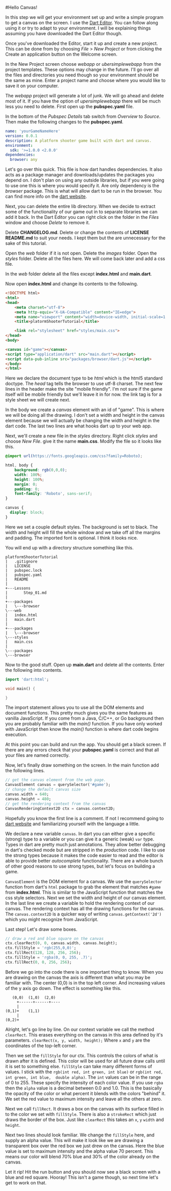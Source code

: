 #Hello Canvas!

In this step we will get your environment set up and write a simple program to get a canvas on the screen. I use the [Dart Editor](http://dartlang.org). You can follow along using it or try to adapt to your environment. I will be explaining things assuming you have downloaded the Dart Editor though.

Once you've downloaded the Editor, start it up and create a new project. This can be done from by choosing _File_ > _New Project_ or from clicking the Create an application button on the Welcome screen.

In the New Project screen choose _webapp_ or _ubersimplewebapp_ from the project templates. These options may change in the future. I'll go over all the files and directories you need though so your environment should be the same as mine. Enter a project name and choose where you would like to save it on your computer.

The _webapp_ project will generate a lot of junk. We will go ahead and delete most of it. If you have the option of _upersimplewebapp_ there will be much less you need to delete. First open up the **pubspec.yaml** file.

In the bottom of the _Pubspec Details_ tab switch from _Overview_ to _Source_. Then make the following changes to the **pubspec.yaml**.

```yaml
name: 'yourGameNameHere'
version: 0.0.1
description: A platform shooter game built with dart and canvas.
environment:
  sdk: '>=1.0.0 <2.0.0'
dependencies:
  browser: any
```

Let's go over this quick. This file is how dart handles dependencies. It also acts as a package manager and downloads/updates the packages you depend on. I don't plan on using any outside libraries, but if you were going to use one this is where you would specify it. Are only dependency is the _browser_ package. This is what will allow dart to be run in the browser. You can find more info on the [dart website](http://dartlang.org).

Next, you can delete the entire lib directory. When we decide to extract some of the functionality of our game out in to separate libraries we can add it back. In the Dart Editor you can right click on the folder in the _Files_ window and choose _Delete_ to remove it.

Delete **CHANGELOG.md**. Delete or change the contents of **LICENSE** **README.md** to suit your needs. I kept them but the are unnecessary for the sake of this tutorial.

Open the _web_ folder if it is not open. Delete the _images_ folder. Open the _styles_ folder. Delete all the files here. We will come back later and add a css file.

In the _web_ folder delete all the files except **index.html** and **main.dart**.

Now open **index.html** and change its contents to the following.

```html
<!DOCTYPE html>
<html>
<head>
    <meta charset="utf-8">
    <meta http-equiv="X-UA-Compatible" content="IE=edge">
    <meta name="viewport" content="width=device-width, initial-scale=1.0">
    <title>platormShooterTutorial</title>

    <link rel="stylesheet" href="styles/main.css">
</head>
<body>

<canvas id="game"></canvas>
<script type="application/dart" src="main.dart"></script>
<script data-pub-inline src="packages/browser/dart.js"></script>
</body>
</html>
```

Here we declare the document type to be _html_ which is the html5 standard doctype. The _head_ tag tells the browser to use utf-8 charset. The next few lines in the header make the site "mobile friendly". I'm not sure if the game itself will be mobile friendly but we'll leave it in for now.
the link tag is for a style sheet we will create next.

In the body we create a _canvas_ element with an id of "game". This is where we will be doing all the drawing. I don't set a width and height in the canvas element because we will actually be changing the width and height in the dart code. The last two lines are what hooks dart up to your web app.

Next, we'll create a new file in the _styles_ directory. Right click _styles_ and choose _New File_. give it the name **main.css**. Modify the file so it looks like this.

```css
@import url(https://fonts.googleapis.com/css?family=Roboto);

html, body {
    background: rgb(0,0,0);
    width: 100%;
    height: 100%;
    margin: 0;
    padding: 0;
    font-family: 'Roboto', sans-serif;
}

canvas {
  display: block;
}
```

Here we set a couple default styles. The background is set to black. The width and height will fill the whole window and we take off all the margins and padding. The imported font is optional. I think it looks nice.


You will end up with a directory structure something like this.

```
platformShooterTutorial
|   .gitignore
|   LICENSE
|   pubspec.lock
|   pubspec.yaml
|   README
|
+---Lessons
|       Step_01.md
|
+---packages
|   \---browser
\---web
|   index.html
|   main.dart
|
+---packages
|   \---browser
\---styles
|   main.css
|
\---packages
\---browser
```

Now to the good stuff. Open up **main.dart** and delete all the contents. Enter the following into contents.

```dart
import 'dart:html';

void main() {

}
```

The import statement allows you to use all the DOM elements and document functions. This pretty much gives you the same features as vanilla JavaScript. If you come from a Java, C/C++, or Go background then you are probably familiar with the _main()_ function. If you have only worked with JavaScript then know the _main()_ function is where dart code begins execution.

At this point you can build and run the app. You should get a black screen. If there are any errors check that your **pubspec.yaml** is correct and that all your files are named correctly.

Now, let's finally draw something on the screen. In the main function add the following lines.

```dart
// get the canvas element from the web page.
CanvasElement canvas = querySelector('#game');
// change the default canvas size
canvas.width = 640;
canvas.height = 480;
// get the rendering context from the canvas
CanvasRenderingContext2D ctx = canvas.context2D;
```

Hopefully you know the first line is a comment. If not I recommend going to [dart website](http://dartlang.org) and familiarizing yourself with the language a little.

We declare a new variable `canvas`. In dart you can either give a specific (strong) type to a variable or you can give it a generic (weak) `var` type. Types in dart are pretty much just annotations. They allow better debugging in dart's checked mode but are stripped in the _production_ code. I like to use the strong types because it makes the code easier to read and the editor is able to provide better _autocomplete_ functionality. There are a whole bunch of other good reasons to use strong types, but let's focus on building a game.

`CanvasElement` is the DOM element for a canvas. We use the `querySelector` function from dart's `html` package to grab the element that matches `#game` from **index.html**. This is similar to the JavaScript function that matches the css style selectors. Next we set the width and height of our canvas element. In the last line we create a variable to hold the rendering context of our canvas. The rendering context has all the drawing functions for the canvas. The `canvas.context2D` is a quicker way of writing `canvas.getContext('2d')` which you might recognize from JavaScript.

Last step! Let's draw some boxes.

```dart
// draw a red and blue square on the canvas
ctx.clearRect(0, 0, canvas.width, canvas.height);
ctx.fillStyle = 'rgb(255,0,0)';
ctx.fillRect(128, 128, 256, 256);
ctx.fillStyle = 'rgba(0, 0, 255, .7)';
ctx.fillRect(0, 0, 256, 256);
```

Before we go into the code there is one important thing to know. When you are drawing on the canvas the axis is different than what you may be familiar with. The center (0,0) is in the top left corner. And increasing values of the y axis go down. The effect is something like this.

```
   (0,0)  (1,0)  (2,0)
     +------+------+----
     |
(0,1)+    (1,1)
     |
(0,2)+
```

Alright, let's go line by line. On our context variable we call the method `clearRect`. This erases everything on the canvas in this area defined by it's parameters. `clearRect(x, y, width, height);` Where `x` and `y` are the coordinates of the top-left corner.

Then we set the `fillStyle` for our ctx. This controls the colors of what is drawn after it is defined. This color will be used for all future draw calls until it is set to something else. `fillStyle` can take many different forms of values. I stick with the `rgb(int red, int green, int blue)` or `rgb(int red, int green, int blue,  double alpha)`. The `int` values can be in the range of 0 to 255. These specify the intensity of each color value. If you use `rgba` then the `alpha` value is a decimal between 0.0 and 1.0. This is the basically the opacity of the color or what percent it blends with the colors "behind" it. We set the red value to maximum intensity and leave all the others at zero.

Next we call `fillRect`. It draws a box on the canvas with its surface filled in to the color we set with `fillStyle`. There is also a `strokeRect` which just draws the border of the box. Just like `clearRect` this takes an `x`, `y` `width` and `height`.

Next two lines should look familiar. We change the `fillStyle` here, and supply an alpha value. This will make it look like we are drawing a transparent box over the red box we just drew on the canvas. Here the blue value is set to maximum intensity and the alpha value 70 percent. This means our color will blend 70% blue and 30% of the color already on the canvas.

Let it rip! Hit the run button and you should now see a black screen with a blue and red square. Hooray! This isn't a game though, so next time let's get to work on that.
